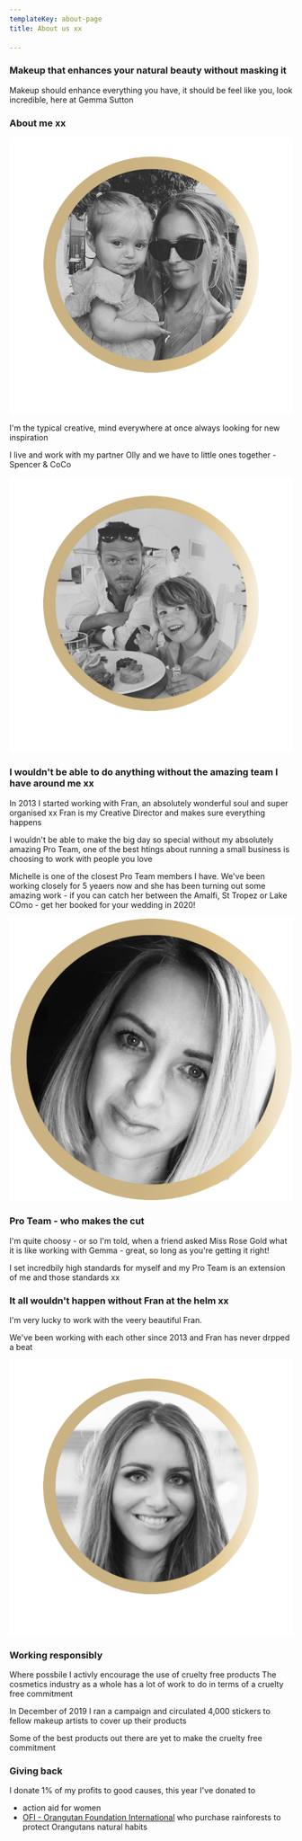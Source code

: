 ```yaml
---
templateKey: about-page
title: About us xx

---
```


### Makeup that enhances your natural beauty without masking it

Makeup should enhance everything you have, it should be feel like you, look incredible, here at Gemma Sutton 

### About me xx

![](/static/img/Gemma-Profile-pic-with-CoCo.png)

I'm the typical creative, mind everywhere at once always looking for new inspiration 



I live and work with my partner Olly and we have to little ones together - Spencer & CoCo

![](/static/img/Olly-andSpencer-Profile-pic.png)

### I wouldn't be able to do anything without the amazing team I have around me xx

In 2013 I started working with Fran, an absolutely wonderful soul and super organised xx Fran is my Creative Director and makes sure everything happens

I wouldn't be able to make the big day so special without my absolutely amazing Pro Team, one of the best htings about running a small business is choosing to work with people you love

Michelle is one of the closest Pro Team members I have.
We've been working closely for 5 yeaers now and she has been turning out some amazing work - if you can catch her between the Amalfi, St Tropez or Lake COmo - get her booked for your wedding in 2020!

![](static/img/Miss-Sunshine-Profile-Pic.png)

### Pro Team - who makes the cut

I'm quite choosy - or so I'm told, when a friend asked Miss Rose Gold what it is like working with Gemma - great, so long as you're getting it right! 

I set incredbily high standards for myself and my Pro Team is an extension of me and those standards xx

### It all wouldn't happen without Fran at the helm xx

I'm very lucky to work with the veery beautiful Fran.

We've been working with each other since 2013 and Fran has never drpped a beat

![](/static/img/Fran-Profile-pic.png)

### Working responsibly

Where possbile I activly encourage the use of cruelty free products
The cosmetics industry as a whole has a lot of work to do in terms of a cruelty free commitment

In December of 2019 I ran a campaign and circulated 4,000 stickers to fellow makeup artists to cover up their products 

Some of the best products out there are yet to make the cruelty free commitment 

### Giving back

I donate 1% of my profits to good causes, this year I've donated to

* action aid for women 
* [OFI - Orangutan Foundation International](https://orangutan.org/our-projects/forest-stewardship/purchase-and-protection/) who purchase rainforests to protect Orangutans natural habits
